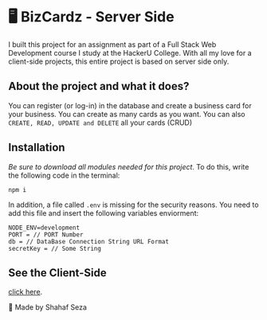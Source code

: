 # :desktop_computer: BizCardz - Server Side

I built this project for an assignment as part of a Full Stack Web Development course I study at the HackerU College.
With all my love for a client-side projects, this entire project is based on server side only.

## About the project and what it does?
You can register (or log-in) in the database and create a business card for your business. You can create as many cards as you want.
You can also `CREATE, READ, UPDATE and DELETE` all your cards (CRUD)

## Installation
*Be sure to download all modules needed for this project*. To do this, write the following code in the terminal:

```
npm i  
```


In addition, a file called `.env` is missing for the security reasons.
You need to add this file and insert the following variables enviorment:

```
NODE_ENV=development
PORT = // PORT Number
db = // DataBase Connection String URL Format
secretKey = // Some String
```

## See the Client-Side
[click here](https://github.com/ShahafRSeza/BizCardz-Frontend).

:star2:	Made by Shahaf Seza

